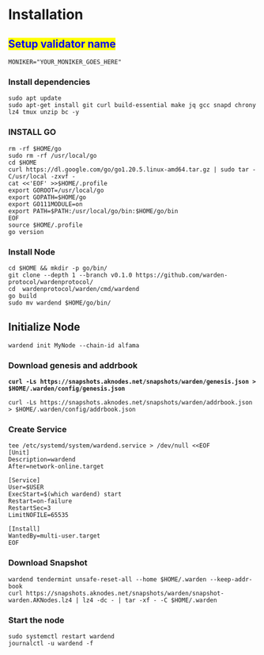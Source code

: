 # Installation

## <mark style="color:blue;">Setup validator name</mark> <a href="#setup-validator-name" id="setup-validator-name"></a>

```
MONIKER="YOUR_MONIKER_GOES_HERE"
```

### Install dependencies <a href="#install-dependencies" id="install-dependencies"></a>

```
sudo apt update
sudo apt-get install git curl build-essential make jq gcc snapd chrony lz4 tmux unzip bc -y
```

### **INSTALL GO**

```
rm -rf $HOME/go
sudo rm -rf /usr/local/go
cd $HOME
curl https://dl.google.com/go/go1.20.5.linux-amd64.tar.gz | sudo tar -C/usr/local -zxvf -
cat <<'EOF' >>$HOME/.profile
export GOROOT=/usr/local/go
export GOPATH=$HOME/go
export GO111MODULE=on
export PATH=$PATH:/usr/local/go/bin:$HOME/go/bin
EOF
source $HOME/.profile
go version
```

### Install Node

```
cd $HOME && mkdir -p go/bin/
git clone --depth 1 --branch v0.1.0 https://github.com/warden-protocol/wardenprotocol/
cd  wardenprotocol/warden/cmd/wardend
go build
sudo mv wardend $HOME/go/bin/
```

## **Initialize Node**

```
wardend init MyNode --chain-id alfama
```

### Download genesis and addrbook

<pre><code><strong>curl -Ls https://snapshots.aknodes.net/snapshots/warden/genesis.json > $HOME/.warden/config/genesis.json
</strong></code></pre>

```
curl -Ls https://snapshots.aknodes.net/snapshots/warden/addrbook.json > $HOME/.warden/config/addrbook.json
```

### **Create Service**

```
tee /etc/systemd/system/wardend.service > /dev/null <<EOF
[Unit]
Description=wardend
After=network-online.target

[Service]
User=$USER
ExecStart=$(which wardend) start
Restart=on-failure
RestartSec=3
LimitNOFILE=65535

[Install]
WantedBy=multi-user.target
EOF
```

### **Download Snapshot**

```
wardend tendermint unsafe-reset-all --home $HOME/.warden --keep-addr-book 
curl https://snapshots.aknodes.net/snapshots/warden/snapshot-warden.AKNodes.lz4 | lz4 -dc - | tar -xf - -C $HOME/.warden
```

### Start the node

```
sudo systemctl restart wardend
journalctl -u wardend -f
```
